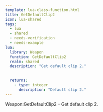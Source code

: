 ```yaml
---
template: lua-class-function.html
title: GetDefaultClip2
icon: lua-shared
tags:
  - lua
  - shared
  - needs-verification
  - needs-example
lua:
  library: Weapon
  function: GetDefaultClip2
  realm: shared
  description: "Get default clip 2."
  
  
  returns:
    - type: integer
      description: "Default clip 2."
---
```


<div class="lua__search__keywords">
Weapon:GetDefaultClip2 &#x2013; Get default clip 2.
</div>
